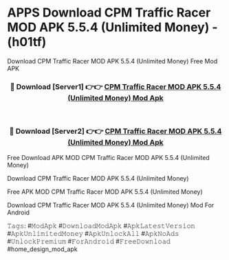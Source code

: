 # APPS Download CPM Traffic Racer MOD APK 5.5.4 (Unlimited Money) - (h01tf)
Download CPM Traffic Racer MOD APK 5.5.4 (Unlimited Money) Free Mod APK

<div align="center">
<h3>🔴 Download [Server1] 👉👉 <a href="https://apk-comot.site?title=CPM_Traffic_Racer_MOD_APK_5.5.4_(Unlimited_Money)">CPM Traffic Racer MOD APK 5.5.4 (Unlimited Money) Mod Apk</a></h3><br>

<h3>🔴 Download [Server2] 👉👉 <a href="https://apk-comot.site?title=CPM_Traffic_Racer_MOD_APK_5.5.4_(Unlimited_Money)">CPM Traffic Racer MOD APK 5.5.4 (Unlimited Money) Mod Apk</a></h3>
</div>


Free Download APK MOD CPM Traffic Racer MOD APK 5.5.4 (Unlimited Money)

Download CPM Traffic Racer MOD APK 5.5.4 (Unlimited Money) 

Free APK MOD CPM Traffic Racer MOD APK 5.5.4 (Unlimited Money) 

Download CPM Traffic Racer MOD APK 5.5.4 (Unlimited Money) Mod For Android

𝚃𝚊𝚐𝚜: #𝙼𝚘𝚍𝙰𝚙𝚔 #𝙳𝚘𝚠𝚗𝚕𝚘𝚊𝚍𝙼𝚘𝚍𝙰𝚙𝚔 #𝙰𝚙𝚔𝙻𝚊𝚝𝚎𝚜𝚝𝚅𝚎𝚛𝚜𝚒𝚘𝚗 #𝙰𝚙𝚔𝚄𝚗𝚕𝚒𝚖𝚒𝚝𝚎𝚍𝙼𝚘𝚗𝚎𝚢 #𝙰𝚙𝚔𝚄𝚗𝚕𝚘𝚌𝚔𝙰𝚕𝚕 #𝙰𝚙𝚔𝙽𝚘𝙰𝚍𝚜 #𝚄𝚗𝚕𝚘𝚌𝚔𝙿𝚛𝚎𝚖𝚒𝚞𝚖 #𝙵𝚘𝚛𝙰𝚗𝚍𝚛𝚘𝚒𝚍 #𝙵𝚛𝚎𝚎𝙳𝚘𝚠𝚗𝚕𝚘𝚊𝚍 #home_design_mod_apk